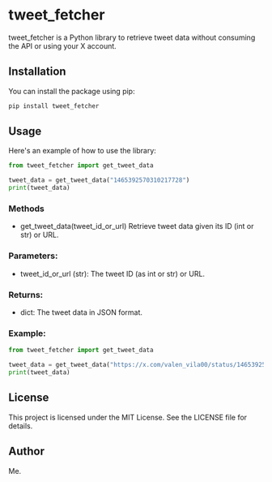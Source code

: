 # tweet_fetcher

tweet_fetcher is a Python library to retrieve tweet data without consuming the API or using your X account.

## Installation

You can install the package using pip:

```bash
pip install tweet_fetcher
```

## Usage

Here's an example of how to use the library:

```python
from tweet_fetcher import get_tweet_data

tweet_data = get_tweet_data("1465392570310217728")
print(tweet_data)
```

### Methods

- get_tweet_data(tweet_id_or_url)
  Retrieve tweet data given its ID (int or str) or URL.

### Parameters:

- tweet_id_or_url (str): The tweet ID (as int or str) or URL.

### Returns:

- dict: The tweet data in JSON format.

### Example:

```python
from tweet_fetcher import get_tweet_data

tweet_data = get_tweet_data("https://x.com/valen_vila00/status/1465392570310217728")
print(tweet_data)
```

## License

This project is licensed under the MIT License. See the LICENSE file for details.

## Author

Me.
